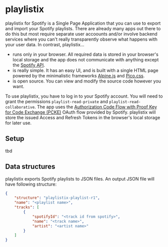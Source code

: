 # playlistix

playlistix for Spotify is a Single Page Application that you can use to export and import your Spotify playlists. There are already many apps out there to do this but most require separate user accoounts and/or involve backend services where you can't really transparently observe what happens with your user data. In contrast, playlistix...
- runs only in your browser. All required data is stored in your browser's local storage and the app does not communicate with anything except the [Spotify API](https://developer.spotify.com/documentation/web-api/).
- is really simple. It has an easy UI, and is built with a single HTML page powered by the minimalistic frameworks [Alpine.js](https://alpinejs.dev/) and [Pico.css](https://picocss.com/).
- is open source. You can view and modify the source code however you want.

To use playlistix, you have to log in to your Spotify account. You will need to grant the permissions `playlist-read-private` and `playlist-read-collaborative`. The app uses the [Authorization Code Flow with Proof Key for Code Exchange (PCKE)](https://auth0.com/docs/get-started/authentication-and-authorization-flow/authorization-code-flow-with-proof-key-for-code-exchange-pkce) OAuth flow provided by Spotify. playlistix will store the issued Access and Refresh Tokens in the browser's local storage for later use.

## Setup

tbd

## Data structures

playlistix exports Spotify playlists to JSON files. An output JSON file will have following structure:

```json
{
    "structure": "playlistix-playlist-r1",
    "name": "<playlist name>",
    "tracks": [
        {
            "spotifyId": "<track id from spotify>",
            "name": "<track name>",
            "artist": "<artist name>"
        }
    ]
}
```